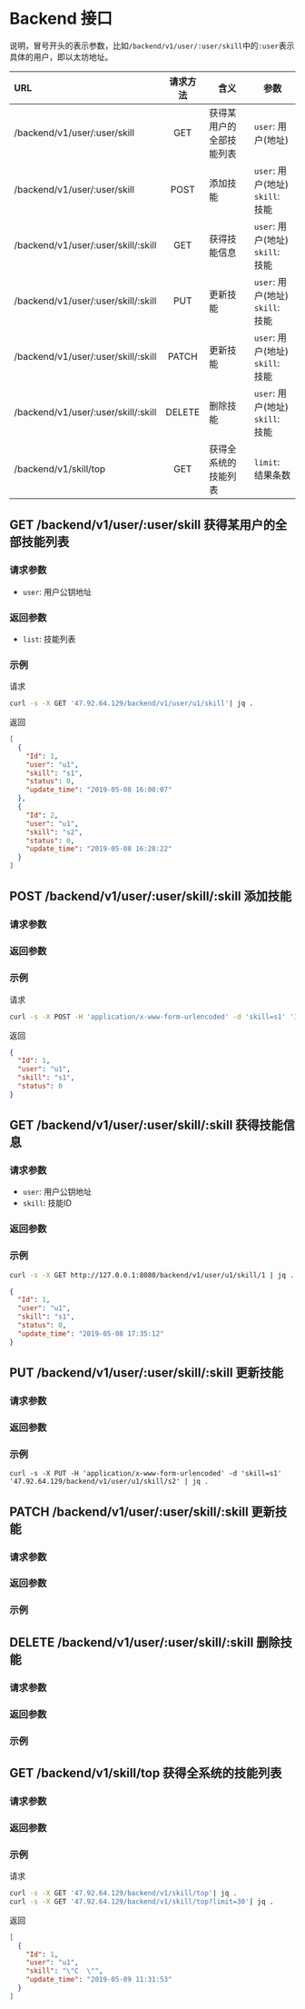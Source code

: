# Backend 接口

说明，冒号开头的表示参数，比如`/backend/v1/user/:user/skill`中的`:user`表示具体的用户，即以太坊地址。

URL|请求方法|含义|参数
|:---|:---:|---|---|
/backend/v1/user/:user/skill | GET  | 获得某用户的全部技能列表 |`user`: 用户(地址)|
/backend/v1/user/:user/skill | POST | 添加技能               |`user`: 用户(地址)<br>`skill`: 技能
/backend/v1/user/:user/skill/:skill|GET|获得技能信息|`user`: 用户(地址)<br>`skill`: 技能
/backend/v1/user/:user/skill/:skill|PUT|更新技能|`user`: 用户(地址)<br>`skill`: 技能
/backend/v1/user/:user/skill/:skill|PATCH|更新技能|`user`: 用户(地址)<br>`skill`: 技能
/backend/v1/user/:user/skill/:skill|DELETE|删除技能|`user`: 用户(地址)<br>`skill`: 技能
/backend/v1/skill/top|GET|获得全系统的技能列表|`limit`: 结果条数

## GET /backend/v1/user/:user/skill 获得某用户的全部技能列表

### 请求参数

- `user`: 用户公钥地址

### 返回参数

- `list`: 技能列表

### 示例

请求
```bash
curl -s -X GET '47.92.64.129/backend/v1/user/u1/skill'| jq .
```
返回
```json
[
  {
    "Id": 1,
    "user": "u1",
    "skill": "s1",
    "status": 0,
    "update_time": "2019-05-08 16:00:07"
  },
  {
    "Id": 2,
    "user": "u1",
    "skill": "s2",
    "status": 0,
    "update_time": "2019-05-08 16:28:22"
  }
]
```
## POST /backend/v1/user/:user/skill/:skill 添加技能

### 请求参数

### 返回参数

### 示例
请求
```bash
curl -s -X POST -H 'application/x-www-form-urlencoded' -d 'skill=s1' '127.0.0.1:8080/backend/v1/user/u1/skill' | jq .
```
返回
```json
{
  "Id": 1,
  "user": "u1",
  "skill": "s1",
  "status": 0
}
```
## GET /backend/v1/user/:user/skill/:skill 获得技能信息

### 请求参数

- `user`: 用户公钥地址
- `skill`: 技能ID
### 返回参数

### 示例
```bash
curl -s -X GET http://127.0.0.1:8080/backend/v1/user/u1/skill/1 | jq .
```

```json
{
  "Id": 1,
  "user": "u1",
  "skill": "s1",
  "status": 0,
  "update_time": "2019-05-08 17:35:12"
}
```

## PUT /backend/v1/user/:user/skill/:skill 更新技能

### 请求参数

### 返回参数

### 示例
```
curl -s -X PUT -H 'application/x-www-form-urlencoded' -d 'skill=s1' '47.92.64.129/backend/v1/user/u1/skill/s2' | jq .
```

## PATCH /backend/v1/user/:user/skill/:skill 更新技能

### 请求参数

### 返回参数

### 示例

## DELETE /backend/v1/user/:user/skill/:skill 删除技能

### 请求参数

### 返回参数

### 示例

## GET /backend/v1/skill/top 获得全系统的技能列表

### 请求参数

### 返回参数

### 示例

请求
```bash
curl -s -X GET '47.92.64.129/backend/v1/skill/top'| jq .
curl -s -X GET '47.92.64.129/backend/v1/skill/top?limit=30'| jq .
```
返回
```json
[
  {
    "Id": 1,
    "user": "u1",
    "skill": "\"C  \"",
    "update_time": "2019-05-09 11:31:53"
  }
]
```